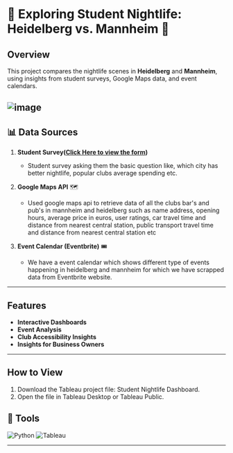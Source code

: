 # 🎉 Exploring Student Nightlife: Heidelberg vs. Mannheim 🎉

## Overview
This project compares the nightlife scenes in **Heidelberg** and **Mannheim**, using insights from student surveys, Google Maps data, and event calendars.

![image](https://github.com/user-attachments/assets/550fe872-37d8-42c7-9ca4-9a4424b2c70f)
---

## 📊 Data Sources
1. **Student Survey([Click Here to view the form](https://docs.google.com/forms/d/e/1FAIpQLSfqLW6ZeEPhgEPAjdpFpukrC5PrKKbmhQecHXLUg9WKUpUhzg/viewform?usp=sf_link))**  

   - Student survey asking them the basic question like, which city has better nightlife, popular clubs average spending etc. 
2. **Google Maps API** 🗺️

   - Used google maps api to retrieve data of all the clubs bar's and pub's in mannheim and heidelberg such as name address, opening hours, average price in euros,        user ratings, car travel time and distance from nearest central station,   public transport travel time and distance from nearest central station etc
3. **Event Calendar (Eventbrite)** 🎟️

   - We have a event calendar which shows different type of events happening in heidelberg and mannheim for which we have scrapped data from Eventbrite website.   

---

##  Features
- **Interactive Dashboards**
- **Event Analysis**
- **Club Accessibility Insights**
- **Insights for Business Owners**

---

## How to View
1. Download the Tableau project file: Student Nightlife Dashboard.
2. Open the file in Tableau Desktop or Tableau Public.

## 🔧 Tools
![Python](https://img.shields.io/badge/Python-3.9-blue) ![Tableau](https://img.shields.io/badge/Tableau-Dashboard-green)

---

